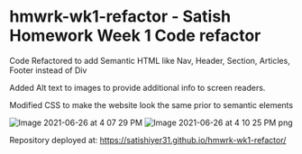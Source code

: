 # hmwrk-wk1-refactor - Satish Homework Week 1 Code refactor

Code Refactored to add Semantic HTML like Nav, Header, Section, Articles, Footer instead of Div

Added Alt text to images to provide additional info to screen readers.

Modified CSS to make the website look the same prior to semantic elements

![Image 2021-06-26 at 4 07 29 PM](https://user-images.githubusercontent.com/40348966/123526981-d57c5380-d698-11eb-9bc9-2773099b92cc.png)
![Image 2021-06-26 at 4 10 25 PM png](https://user-images.githubusercontent.com/40348966/123527006-0eb4c380-d699-11eb-9d62-c4e73f7ff2ab.png)

Repository deployed at:
https://satishiyer31.github.io/hmwrk-wk1-refactor/
